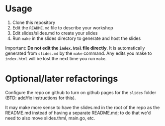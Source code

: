 # Usage

1. Clone this repository
2. Edit the `README.md` file to describe your workshop
3. Edit slides/slides.md to create your slides
4. Run `make` in the slides directory to generate and host the slides

Important:  **Do not edit the `index.html` file directly**.  It is
automatically generated from `slides.md` by the `make` command.  Any
edits you make to `index.html` will be lost the next time you run
`make`.

# Optional/later refactorings

Configure the repo on github to turn on github pages for the `slides`
folder (BTD: add/fix instructions for this).

It may make more sense to have the slides.md in the root of the repo
as the README.md instead of having a separate README.md; to do that
we'd need to also move slides.thml, main.go, etc.




